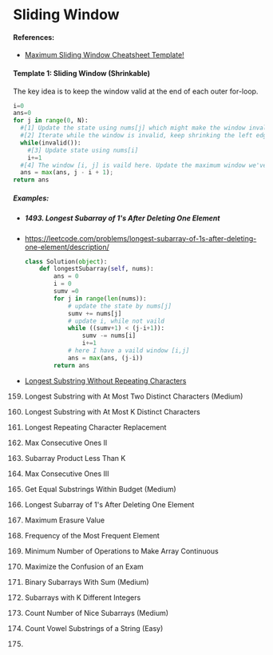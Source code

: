 # Sliding Window

#### References:
- [Maximum Sliding Window Cheatsheet Template!](https://leetcode.com/problems/frequency-of-the-most-frequent-element/solutions/1175088/C++-Maximum-Sliding-Window-Cheatsheet-Template/)


#### Template 1: Sliding Window (Shrinkable)
  The key idea is to keep the window valid at the end of each outer for-loop.
  
  ```python
  i=0
  ans=0
  for j in range(0, N):
    #[1] Update the state using nums[j] which might make the window invalid.
    #[2] Iterate while the window is invalid, keep shrinking the left edge until it's valid again,
    while(invalid()):
      #[3] Update state using nums[i]
      i+=1
    #[4] The window [i, j] is vaild here. Update the maximum window we've found thus far.
    ans = max(ans, j - i + 1);
  return ans
  ```

##### Examples:

- ##### 1493. Longest Subarray of 1's After Deleting One Element
- https://leetcode.com/problems/longest-subarray-of-1s-after-deleting-one-element/description/

  ```python
  class Solution(object):
      def longestSubarray(self, nums):
          ans = 0
          i = 0
          sumv =0
          for j in range(len(nums)):
              # update the state by nums[j]
              sumv += nums[j]
              # update i, while not vaild
              while ((sumv+1) < (j-i+1)): 
                  sumv -= nums[i]
                  i+=1
              # here I have a vaild window [i,j]
              ans = max(ans, (j-i))
          return ans
  ```




- [Longest Substring Without Repeating Characters](https://leetcode.com/problems/longest-substring-without-repeating-characters/description/)
     
159. Longest Substring with At Most Two Distinct Characters (Medium)
340. Longest Substring with At Most K Distinct Characters
424. Longest Repeating Character Replacement
487. Max Consecutive Ones II
713. Subarray Product Less Than K
1004. Max Consecutive Ones III
1208. Get Equal Substrings Within Budget (Medium)
1493. Longest Subarray of 1's After Deleting One Element
1695. Maximum Erasure Value
1838. Frequency of the Most Frequent Element
2009. Minimum Number of Operations to Make Array Continuous
2024. Maximize the Confusion of an Exam 

930. Binary Subarrays With Sum (Medium)
992. Subarrays with K Different Integers
1248. Count Number of Nice Subarrays (Medium)
2062. Count Vowel Substrings of a String (Easy)
2063. 
